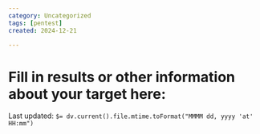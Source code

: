 ```yaml
---
category: Uncategorized
tags: [pentest]
created: 2024-12-21

---
```

# Fill in results or other information about your target here:


Last updated: `$= dv.current().file.mtime.toFormat("MMMM dd, yyyy 'at' HH:mm")`
